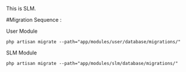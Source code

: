 This is SLM.

#Migration Sequence :

    
User Module

    php artisan migrate --path="app/modules/user/database/migrations/"


SLM Module

    php artisan migrate --path="app/modules/slm/database/migrations/"